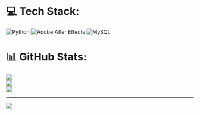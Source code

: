 
# 💻 Tech Stack:
![Python](https://img.shields.io/badge/python-3670A0?style=for-the-badge&logo=python&logoColor=ffdd54) ![Adobe After Effects](https://img.shields.io/badge/Adobe%20After%20Effects-9999FF.svg?style=for-the-badge&logo=Adobe%20After%20Effects&logoColor=white) ![MySQL](https://img.shields.io/badge/mysql-4479A1.svg?style=for-the-badge&logo=mysql&logoColor=white)
# 📊 GitHub Stats:
![](https://github-readme-stats.vercel.app/api?username=abhirami102&theme=dark&hide_border=false&include_all_commits=false&count_private=false)<br/>
![](https://github-readme-streak-stats.herokuapp.com/?user=abhirami102&theme=dark&hide_border=false)<br/>
![](https://github-readme-stats.vercel.app/api/top-langs/?username=abhirami102&theme=dark&hide_border=false&include_all_commits=false&count_private=false&layout=compact)

---
[![](https://visitcount.itsvg.in/api?id=abhirami102&icon=0&color=0)](https://visitcount.itsvg.in)

<!-- Proudly created with GPRM ( https://gprm.itsvg.in ) -->